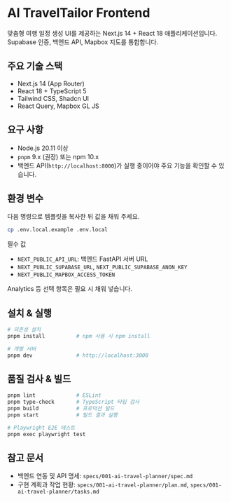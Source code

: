 # AI TravelTailor Frontend

맞춤형 여행 일정 생성 UI를 제공하는 Next.js 14 + React 18 애플리케이션입니다. Supabase 인증, 백엔드 API, Mapbox 지도를 통합합니다.

## 주요 기술 스택
- Next.js 14 (App Router)
- React 18 + TypeScript 5
- Tailwind CSS, Shadcn UI
- React Query, Mapbox GL JS

## 요구 사항
- Node.js 20.11 이상
- `pnpm` 9.x (권장) 또는 npm 10.x
- 백엔드 API(`http://localhost:8000`)가 실행 중이어야 주요 기능을 확인할 수 있습니다.

## 환경 변수
다음 명령으로 템플릿을 복사한 뒤 값을 채워 주세요.

```bash
cp .env.local.example .env.local
```

필수 값
- `NEXT_PUBLIC_API_URL`: 백엔드 FastAPI 서버 URL
- `NEXT_PUBLIC_SUPABASE_URL`, `NEXT_PUBLIC_SUPABASE_ANON_KEY`
- `NEXT_PUBLIC_MAPBOX_ACCESS_TOKEN`

Analytics 등 선택 항목은 필요 시 채워 넣습니다.

## 설치 & 실행

```bash
# 의존성 설치
pnpm install          # npm 사용 시 npm install

# 개발 서버
pnpm dev              # http://localhost:3000
```

## 품질 검사 & 빌드

```bash
pnpm lint             # ESLint
pnpm type-check       # TypeScript 타입 검사
pnpm build            # 프로덕션 빌드
pnpm start            # 빌드 결과 실행

# Playwright E2E 테스트
pnpm exec playwright test
```

## 참고 문서
- 백엔드 연동 및 API 명세: `specs/001-ai-travel-planner/spec.md`
- 구현 계획과 작업 현황: `specs/001-ai-travel-planner/plan.md`, `specs/001-ai-travel-planner/tasks.md`
